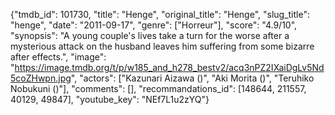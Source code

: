 {"tmdb_id": 101730, "title": "Henge", "original_title": "Henge", "slug_title": "henge", "date": "2011-09-17", "genre": ["Horreur"], "score": "4.9/10", "synopsis": "A young couple's lives take a turn for the worse after a mysterious attack on the husband leaves him suffering from some bizarre after effects.", "image": "https://image.tmdb.org/t/p/w185_and_h278_bestv2/acq3nPZ2IXaiDgLv5Nd5coZHwpn.jpg", "actors": ["Kazunari Aizawa ()", "Aki Morita ()", "Teruhiko Nobukuni ()"], "comments": [], "recommandations_id": [148644, 211557, 40129, 49847], "youtube_key": "NEf7L1u2zYQ"}